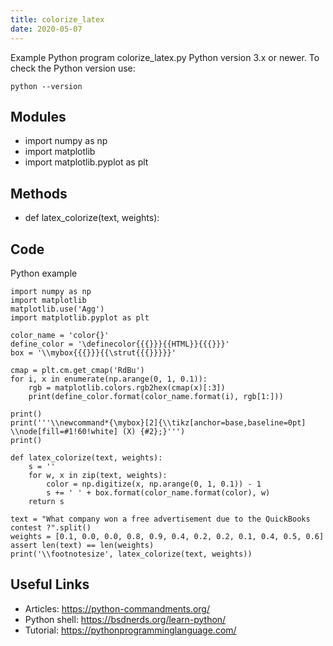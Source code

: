 ```yaml
---
title: colorize_latex
date: 2020-05-07
---
```

Example Python program colorize_latex.py
Python version 3.x or newer.
To check the Python version use:

    python --version

## Modules

* import numpy as np
* import matplotlib
* import matplotlib.pyplot as plt

## Methods

* def latex_colorize(text, weights):

## Code

Python example

    import numpy as np
    import matplotlib
    matplotlib.use('Agg')
    import matplotlib.pyplot as plt
    
    color_name = 'color{}'
    define_color = '\definecolor{{{}}}{{HTML}}{{{}}}'
    box = '\\mybox{{{}}}{{\strut{{{}}}}}'
    
    cmap = plt.cm.get_cmap('RdBu')
    for i, x in enumerate(np.arange(0, 1, 0.1)):
        rgb = matplotlib.colors.rgb2hex(cmap(x)[:3])
        print(define_color.format(color_name.format(i), rgb[1:]))
    
    print()
    print('''\\newcommand*{\mybox}[2]{\\tikz[anchor=base,baseline=0pt] \\node[fill=#1!60!white] (X) {#2};}''')
    print()
    
    def latex_colorize(text, weights):
        s = ''
        for w, x in zip(text, weights):
            color = np.digitize(x, np.arange(0, 1, 0.1)) - 1
            s += ' ' + box.format(color_name.format(color), w)
        return s
    
    text = "What company won a free advertisement due to the QuickBooks contest ?".split()
    weights = [0.1, 0.0, 0.0, 0.8, 0.9, 0.4, 0.2, 0.2, 0.1, 0.4, 0.5, 0.6]
    assert len(text) == len(weights)
    print('\\footnotesize', latex_colorize(text, weights))

## Useful Links

- Articles: https://python-commandments.org/
- Python shell: https://bsdnerds.org/learn-python/
- Tutorial: https://pythonprogramminglanguage.com/
